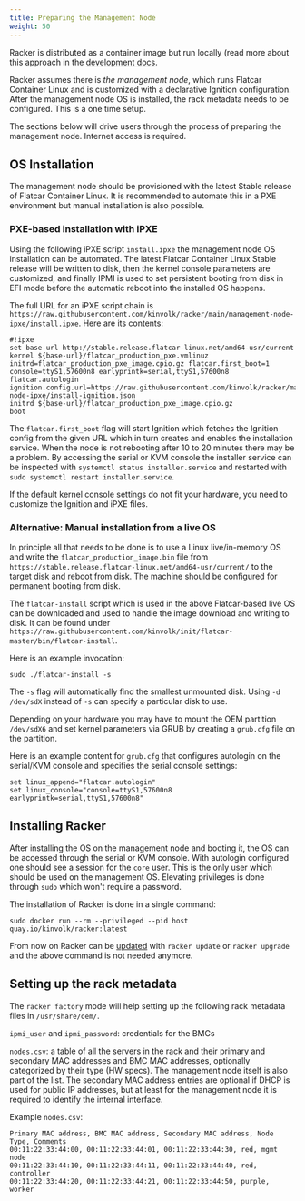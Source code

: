 ```yaml
---
title: Preparing the Management Node
weight: 50
---
```


Racker is distributed as a container image but run locally (read more about this approach in the [development docs](../development/).

Racker assumes there is *the management node*, which runs Flatcar Container Linux and is customized with a declarative Ignition configuration. After the management node OS is installed, the rack metadata needs to be configured. This is a one time setup.

The sections below will drive users through the process of preparing the management node. Internet access is required.

## OS Installation

The management node should be provisioned with the latest Stable release of Flatcar Container Linux.
It is recommended to automate this in a PXE environment but manual installation is also possible.

### PXE-based installation with iPXE

Using the following iPXE script `install.ipxe` the management node OS installation can be automated.
The latest Flatcar Container Linux Stable release will be written to disk, then the kernel console parameters are customized, and finally IPMI is used to set persistent booting from disk in EFI mode before the automatic reboot into the installed OS happens.

The full URL for an iPXE script chain is `https://raw.githubusercontent.com/kinvolk/racker/main/management-node-ipxe/install.ipxe`.
Here are its contents:

```
#!ipxe
set base-url http://stable.release.flatcar-linux.net/amd64-usr/current
kernel ${base-url}/flatcar_production_pxe.vmlinuz initrd=flatcar_production_pxe_image.cpio.gz flatcar.first_boot=1 console=ttyS1,57600n8 earlyprintk=serial,ttyS1,57600n8 flatcar.autologin ignition.config.url=https://raw.githubusercontent.com/kinvolk/racker/main/management-node-ipxe/install-ignition.json
initrd ${base-url}/flatcar_production_pxe_image.cpio.gz
boot
```

The `flatcar.first_boot` flag will start Ignition which fetches the Ignition config from the given URL which in turn creates and enables the installation service.
When the node is not rebooting after 10 to 20 minutes there may be a problem. By accessing the serial or KVM console the installer service can be inspected with `systemctl status installer.service` and restarted with `sudo systemctl restart installer.service`.

If the default kernel console settings do not fit your hardware, you need to customize the Ignition and iPXE files.

### Alternative: Manual installation from a live OS

In principle all that needs to be done is to use a Linux live/in-memory OS and write the `flatcar_production_image.bin` file from `https://stable.release.flatcar-linux.net/amd64-usr/current/` to the target disk and reboot from disk.
The machine should be configured for permanent booting from disk.

The `flatcar-install` script which is used in the above Flatcar-based live OS can be downloaded and used to handle the image download and writing to disk.
It can be found under `https://raw.githubusercontent.com/kinvolk/init/flatcar-master/bin/flatcar-install`.

Here is an example invocation:

```
sudo ./flatcar-install -s
```

The `-s` flag will automatically find the smallest unmounted disk. Using `-d /dev/sdX` instead of `-s` can specify a particular disk to use.

Depending on your hardware you may have to mount the OEM partition `/dev/sdX6` and set kernel parameters via GRUB by creating a `grub.cfg` file on the partition.

Here is an example content for `grub.cfg` that configures autologin on the serial/KVM console and specifies the serial console settings:

```
set linux_append="flatcar.autologin"
set linux_console="console=ttyS1,57600n8 earlyprintk=serial,ttyS1,57600n8"
```

## Installing Racker

After installing the OS on the management node and booting it, the OS can be accessed through the serial or KVM console.
With autologin configured one should see a session for the `core` user. This is the only user which should be used on the management OS.
Elevating privileges is done through `sudo` which won't require a password.

The installation of Racker is done in a single command:

```
sudo docker run --rm --privileged --pid host quay.io/kinvolk/racker:latest
```

From now on Racker can be [updated](./usage/updating.md) with `racker update` or `racker upgrade` and the above command is not needed anymore.

## Setting up the rack metadata

The `racker factory` mode will help setting up the following rack metadata files in `/usr/share/oem/`.

`ipmi_user` and `ipmi_password`: credentials for the BMCs

`nodes.csv`: a table of all the servers in the rack and their primary and secondary MAC addresses and BMC MAC addresses,
optionally categorized by their type (HW specs).
The management node itself is also part of the list. The secondary MAC address entries are optional if DHCP is used for
public IP addresses, but at least for the management node it is required to identify the internal interface.

Example `nodes.csv`:

```
Primary MAC address, BMC MAC address, Secondary MAC address, Node Type, Comments
00:11:22:33:44:00, 00:11:22:33:44:01, 00:11:22:33:44:30, red, mgmt node
00:11:22:33:44:10, 00:11:22:33:44:11, 00:11:22:33:44:40, red, controller
00:11:22:33:44:20, 00:11:22:33:44:21, 00:11:22:33:44:50, purple, worker
```
